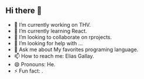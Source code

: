 ## Hi there 👋

- 🔭 I’m currently working on THV.
- 🌱 I’m currently learning React.
- 👯 I’m looking to collaborate on rprojects.
- 🤔 I’m looking for help with ...
- 💬 Ask me about My favorites programing language.
- 📫 How to reach me: Elias Gallay.
- 😄 Pronouns: He.
- ⚡ Fun fact: .
